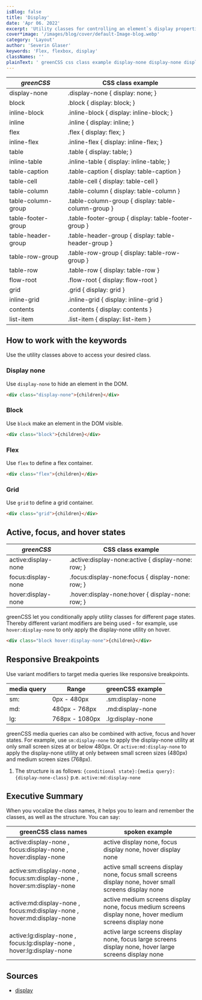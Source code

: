 ```yaml
---
isBlog: false
title: 'Display'
date: 'Apr 06. 2022'
excerpt: 'Utility classes for controlling an element`s display properties.'
cover*image: '/images/blog/cover/default-Image-blog.webp'
category: 'Layout'
author: 'Severin Glaser'
keywords: 'Flex, flexbox, display'
classNames: ''
plainText: ' greenCSS css class example display-none display-none display: none; block block display: block; inline-block inline-block display: inline-block; inline inline display: inline; flex flex display: flex; inline-flex inline-flex display: inline-flex; table table display: table; inline-table inline-table display: inline-table; table-caption table-caption display: table-caption table-cell table-cell display: table-cell table-column table-column display: table-column table-column-group table-column-group display: table-column-group table-footer-group table-footer-group display: table-footer-group table-header-group table-header-group display: table-header-group table-row-group table-row-group display: table-row-group table-row table-row display: table-row flow-root flow-root display: flow-root grid grid display: grid inline-grid inline-grid display: inline-grid contents contents display: contents list-item list-item display: list-item how to work with the keywords use the utility classes above to access your desired class display none use `display-none` to hide an element in the dom  block use `block` make an element in the dom visible  flex use `flex` to define a flex container  grid use `grid` to define a grid container  active focus and hover states greenCSS css class example active:display-none active :display-none:active display-none: row; focus:display-none focus :display-none:focus display-none: row; hover:display-none hover :display-none:hover display-none: row; greenCSS let you conditionally apply utility classes for different page states thereby different variant modifiers are being used for example use `hover:display-none` to only apply the display-none utility on hover  responsive breakpoints use variant modifiers to target media queries like responsive breakpoints media query range greenCSS example sm: 0px 480px sm:display-none md: 480px 768px md:display-none lg: 768px 1080px lg:display-none greenCSS media queries can also be combined with active focus and hover states for example use `sm:display-none` to apply the display-none utility at only small screen sizes at or below 480px or `active:md:display-none` to apply the display-none utility at only between small screen sizes 480px and medium screen sizes 768px 1 the structure is as follows: ` conditional state : media query : display-none-class ` p e `active:md:display-none` executive summary when you vocalize the class names it helps you to learn and remember the classes as well as the structure you can say: greenCSS class names spoken example active:display-none focus:display-none hover:display-none active display none focus display none hover display none active:sm:display-none focus:sm:display-none hover:sm:display-none active small screens display none focus small screens display none hover small screens display none active:md:display-none focus:md:display-none hover:md:display-none active medium screens display none focus medium screens display none hover medium screens display none active:lg:display-none focus:lg:display-none hover:lg:display-none active large screens display none focus large screens display none hover large screens display none sources display https: developer mozilla org en-us docs web css display '
---
```


| _greenCSS_         | CSS class example                                   |
| ------------------ | --------------------------------------------------- |
| display-none       | .display-none { display: none; }                    |
| block              | .block { display: block; }                          |
| inline-block       | .inline-block { display: inline-block; }            |
| inline             | .inline { display: inline; }                        |
| flex               | .flex { display: flex; }                            |
| inline-flex        | .inline-flex { display: inline-flex; }              |
| table              | .table { display: table; }                          |
| inline-table       | .inline-table { display: inline-table; }            |
| table-caption      | .table-caption { display: table-caption }           |
| table-cell         | .table-cell { display: table-cell }                 |
| table-column       | .table-column { display: table-column }             |
| table-column-group | .table-column-group { display: table-column-group } |
| table-footer-group | .table-footer-group { display: table-footer-group } |
| table-header-group | .table-header-group { display: table-header-group } |
| table-row-group    | .table-row-group { display: table-row-group }       |
| table-row          | .table-row { display: table-row }                   |
| flow-root          | .flow-root { display: flow-root }                   |
| grid               | .grid { display: grid }                             |
| inline-grid        | .inline-grid { display: inline-grid }               |
| contents           | .contents { display: contents }                     |
| list-item          | .list-item { display: list-item }                   |

## How to work with the keywords

Use the utility classes above to access your desired class.

### Display none

Use `display-none` to hide an element in the DOM.

```html
<div class="display-none">{children}</div>
```

### Block

Use `block` make an element in the DOM visible.

```html
<div class="block">{children}</div>
```

### Flex

Use `flex` to define a flex container.

```html
<div class="flex">{children}</div>
```

### Grid

Use `grid` to define a grid container.

```html
<div class="grid">{children}</div>
```

## Active, focus, and hover states

| _greenCSS_          | CSS class example                                   |
| ------------------- | --------------------------------------------------- |
| active:display-none | .active\:display-none:active { display-none: row; } |
| focus:display-none  | .focus\:display-none:focus { display-none: row; }   |
| hover:display-none  | .hover\:display-none:hover { display-none: row; }   |

greenCSS let you conditionally apply utility classes for different page states. Thereby different variant modifiers are being used - for example, use `hover:display-none` to only apply the display-none utility on hover.

```html
<div class="block hover:display-none">{children}</div>
```

## Responsive Breakpoints

Use variant modifiers to target media queries like responsive breakpoints.

| media query | Range          | greenCSS example |
| ----------- | -------------- | ---------------- |
| sm:         | 0px - 480px    | .sm:display-none |
| md:         | 480px - 768px  | .md:display-none |
| lg:         | 768px - 1080px | .lg:display-none |

greenCSS media queries can also be combined with active, focus and hover states. For example, use `sm:display-none` to apply the display-none utility at only small screen sizes at or below 480px. Or `active:md:display-none` to apply the display-none utility at only between small screen sizes (480px) and medium screen sizes (768px).

1. The structure is as follows: `{conditional state}:{media query}:{display-none-class}` p.e. `active:md:display-none`

## Executive Summary

When you vocalize the class names, it helps you to learn and remember the classes, as well as the structure. You can say:

| greenCSS class names                                                   | spoken example                                                                                           |
| ---------------------------------------------------------------------- | -------------------------------------------------------------------------------------------------------- |
| active:display-none , focus:display-none , hover:display-none          | active display none, focus display none, hover display none                                              |
| active:sm:display-none , focus:sm:display-none , hover:sm:display-none | active small screens display none, focus small screens display none, hover small screens display none    |
| active:md:display-none , focus:md:display-none , hover:md:display-none | active medium screens display none, focus medium screens display none, hover medium screens display none |
| active:lg:display-none , focus:lg:display-none , hover:lg:display-none | active large screens display none, focus large screens display none, hover large screens display none    |

## Sources

- [display](https://developer.mozilla.org/en-US/docs/Web/CSS/display)
